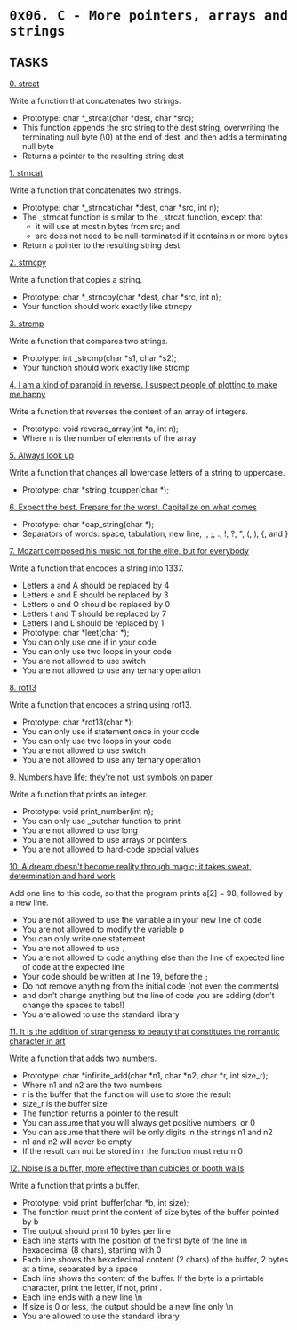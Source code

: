 `0x06. C - More pointers, arrays and strings`
============


## TASKS


[0. strcat](https://github.com/Finally-Kwaku/alx-low_level_programming/blob/master/0x06-pointers_arrays_strings/0-strcat.c)

Write a function that concatenates two strings.
- Prototype: char *_strcat(char *dest, char *src);
- This function appends the src string to the dest string, overwriting the terminating null byte (\0) at the end of dest, and then adds a terminating null byte
- Returns a pointer to the resulting string dest


[1. strncat](https://github.com/Finally-Kwaku/alx-low_level_programming/blob/master/0x06-pointers_arrays_strings/1-strncat.c)

Write a function that concatenates two strings.
- Prototype: char *_strncat(char *dest, char *src, int n);
- The _strncat function is similar to the _strcat function, except that
	- it will use at most n bytes from src; and
	- src does not need to be null-terminated if it contains n or more bytes
- Return a pointer to the resulting string dest


[2. strncpy](https://github.com/Finally-Kwaku/alx-low_level_programming/blob/master/0x06-pointers_arrays_strings/2-strncpy.c)

Write a function that copies a string.
- Prototype: char *_strncpy(char *dest, char *src, int n);
- Your function should work exactly like strncpy


[3. strcmp](https://github.com/Finally-Kwaku/alx-low_level_programming/blob/master/0x06-pointers_arrays_strings/3-strcmp.c)

Write a function that compares two strings.
- Prototype: int _strcmp(char *s1, char *s2);
- Your function should work exactly like strcmp


[4. I am a kind of paranoid in reverse. I suspect people of plotting to make me happy](https://github.com/Finally-Kwaku/alx-low_level_programming/blob/master/0x06-pointers_arrays_strings/4-rev_array.c)

Write a function that reverses the content of an array of integers.
- Prototype: void reverse_array(int *a, int n);
- Where n is the number of elements of the array


[5. Always look up](https://github.com/Finally-Kwaku/alx-low_level_programming/blob/master/0x06-pointers_arrays_strings/5-string_toupper.c)

Write a function that changes all lowercase letters of a string to uppercase.
- Prototype: char *string_toupper(char *);


[6. Expect the best. Prepare for the worst. Capitalize on what comes](https://github.com/Finally-Kwaku/alx-low_level_programming/blob/master/0x06-pointers_arrays_strings/6-cap_string.c)

- Prototype: char *cap_string(char *);
- Separators of words: space, tabulation, new line, ,, ;, ., !, ?, ", (, ), {, and }


[7. Mozart composed his music not for the elite, but for everybody](https://github.com/Finally-Kwaku/alx-low_level_programming/blob/master/0x06-pointers_arrays_strings/7-leet.c)

Write a function that encodes a string into 1337.
- Letters a and A should be replaced by 4
- Letters e and E should be replaced by 3
- Letters o and O should be replaced by 0
- Letters t and T should be replaced by 7
- Letters l and L should be replaced by 1
- Prototype: char *leet(char *);
- You can only use one if in your code
- You can only use two loops in your code
- You are not allowed to use switch
- You are not allowed to use any ternary operation


[8. rot13](https://github.com/Finally-Kwaku/alx-low_level_programming/blob/master/0x06-pointers_arrays_strings/100-rot13.c)

Write a function that encodes a string using rot13.
- Prototype: char *rot13(char *);
- You can only use if statement once in your code
- You can only use two loops in your code
- You are not allowed to use switch
- You are not allowed to use any ternary operation


[9. Numbers have life; they're not just symbols on paper](https://github.com/Finally-Kwaku/alx-low_level_programming/blob/master/0x06-pointers_arrays_strings/101-print_number.c)

Write a function that prints an integer.
- Prototype: void print_number(int n);
- You can only use _putchar function to print
- You are not allowed to use long
- You are not allowed to use arrays or pointers
- You are not allowed to hard-code special values


[10. A dream doesn't become reality through magic; it takes sweat, determination and hard work](https://github.com/Finally-Kwaku/alx-low_level_programming/blob/master/0x06-pointers_arrays_strings/102-magic.c)

Add one line to this code, so that the program prints a[2] = 98, followed by a new line.
- You are not allowed to use the variable a in your new line of code
- You are not allowed to modify the variable p
- You can only write one statement
- You are not allowed to use `,`
- You are not allowed to code anything else than the line of expected line of code at the expected line
- Your code should be written at line 19, before the `;`
- Do not remove anything from the initial code (not even the comments)
- and don’t change anything but the line of code you are adding (don’t change the spaces to tabs!)
- You are allowed to use the standard library


[11. It is the addition of strangeness to beauty that constitutes the romantic character in art](https://github.com/Finally-Kwaku/alx-low_level_programming/blob/master/0x06-pointers_arrays_strings/103-infinite_add.c)

Write a function that adds two numbers.
- Prototype: char *infinite_add(char *n1, char *n2, char *r, int size_r);
- Where n1 and n2 are the two numbers
- r is the buffer that the function will use to store the result
- size_r is the buffer size
- The function returns a pointer to the result
- You can assume that you will always get positive numbers, or 0
- You can assume that there will be only digits in the strings n1 and n2
- n1 and n2 will never be empty
- If the result can not be stored in r the function must return 0


[12. Noise is a buffer, more effective than cubicles or booth walls](https://github.com/Finally-Kwaku/alx-low_level_programming/blob/master/0x06-pointers_arrays_strings/104-print_buffer.c)

Write a function that prints a buffer.
- Prototype: void print_buffer(char *b, int size);
- The function must print the content of size bytes of the buffer pointed by b
- The output should print 10 bytes per line
- Each line starts with the position of the first byte of the line in hexadecimal (8 chars), starting with 0
- Each line shows the hexadecimal content (2 chars) of the buffer, 2 bytes at a time, separated by a space
- Each line shows the content of the buffer. If the byte is a printable character, print the letter, if not, print .
- Each line ends with a new line \n
- If size is 0 or less, the output should be a new line only \n
- You are allowed to use the standard library

